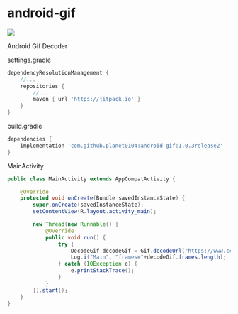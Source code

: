 # android-gif


[![](https://jitpack.io/v/planet0104/android-gif.svg)](https://jitpack.io/#planet0104/android-gif)


Android Gif Decoder


settings.gradle

```gradle
dependencyResolutionManagement {
    //...
    repositories {
        //...
        maven { url 'https://jitpack.io' }
    }
}
```

build.gradle

```gradle
dependencies {
    implementation 'com.github.planet0104:android-gif:1.0.3release2'
}
```

MainActivity

```java
public class MainActivity extends AppCompatActivity {

    @Override
    protected void onCreate(Bundle savedInstanceState) {
        super.onCreate(savedInstanceState);
        setContentView(R.layout.activity_main);

        new Thread(new Runnable() {
            @Override
            public void run() {
                try {
                    DecodeGif decodeGif = Gif.decodeUrl("https://www.ccfish.run/girl.gif");
                    Log.i("Main", "frames="+decodeGif.frames.length);
                } catch (IOException e) {
                    e.printStackTrace();
                }
            }
        }).start();
    }
}
```

